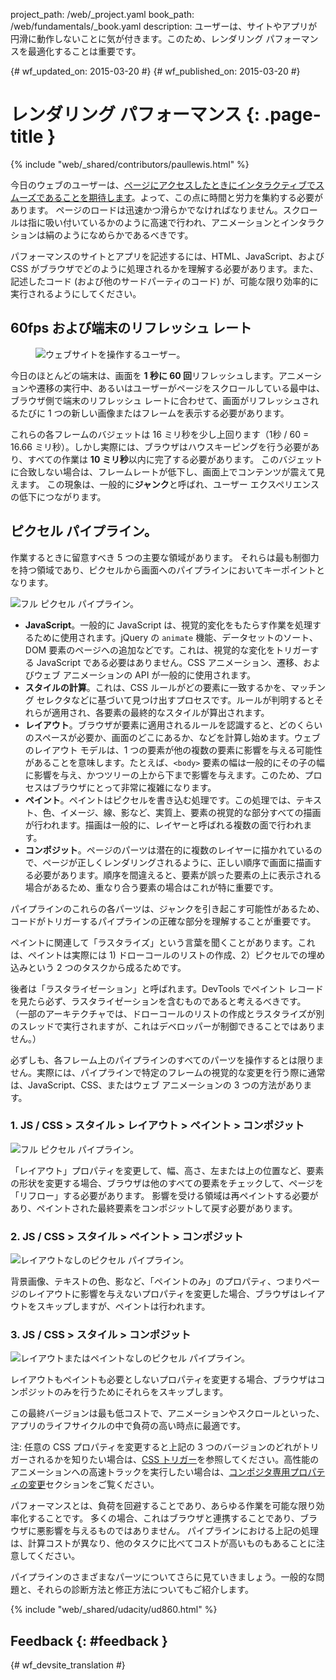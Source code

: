 project_path: /web/_project.yaml book_path: /web/fundamentals/_book.yaml description: ユーザーは、サイトやアプリが円滑に動作しないことに気が付きます。このため、レンダリング パフォーマンスを最適化することは重要です。

{# wf_updated_on: 2015-03-20 #} {# wf_published_on: 2015-03-20 #}

# レンダリング パフォーマンス {: .page-title }

{% include "web/_shared/contributors/paullewis.html" %}

今日のウェブのユーザーは、[ページにアクセスしたときにインタラクティブでスムーズであることを期待します](https://paul.kinlan.me/what-news-readers-want/)。よって、この点に時間と労力を集約する必要があります。 ページのロードは迅速かつ滑らかでなければなりません。スクロールは指に吸い付いているかのように高速で行われ、アニメーションとインタラクションは絹のようになめらかであるべきです。

パフォーマンスのサイトとアプリを記述するには、HTML、JavaScript、および CSS がブラウザでどのように処理されるかを理解する必要があります。また、記述したコード (および他のサードパーティのコード) が、可能な限り効率的に実行されるようにしてください。

## 60fps および端末のリフレッシュ レート

<div class="attempt-right">
  <figure>
    <img src="images/intro/response.jpg" alt="ウェブサイトを操作するユーザー。">
  </figure>
</div>

今日のほとんどの端末は、画面を **1 秒に 60 回**リフレッシュします。アニメーションや遷移の実行中、あるいはユーザーがページをスクロールしている最中は、ブラウザ側で端末のリフレッシュ レートに合わせて、画面がリフレッシュされるたびに 1 つの新しい画像またはフレームを表示する必要があります。

これらの各フレームのバジェットは 16 ミリ秒を少し上回ります（1秒 / 60 = 16.66 ミリ秒）。しかし実際には、ブラウザはハウスキーピングを行う必要があり、すべての作業は **10 ミリ秒**以内に完了する必要があります。 このバジェットに合致しない場合は、フレームレートが低下し、画面上でコンテンツが震えて見えます。 この現象は、一般的に**ジャンク**と呼ばれ、ユーザー エクスペリエンスの低下につながります。

## ピクセル パイプライン。

作業するときに留意すべき 5 つの主要な領域があります。 それらは最も制御力を持つ領域であり、ピクセルから画面へのパイプラインにおいてキーポイントとなります。

<img src="images/intro/frame-full.jpg"  alt="フル ピクセル パイプライン。" />

* **JavaScript**。一般的に JavaScript は、視覚的変化をもたらす作業を処理するために使用されます。jQuery の `animate` 機能、データセットのソート、DOM 要素のページへの追加などです。これは、視覚的な変化をトリガーする JavaScript である必要はありません。CSS アニメーション、遷移、およびウェブ アニメーションの API が一般的に使用されます。
* **スタイルの計算**。これは、CSS ルールがどの要素に一致するかを、マッチング セレクタなどに基づいて見つけ出すプロセスです。ルールが判明するとそれらが適用され、各要素の最終的なスタイルが算出されます。
* **レイアウト**。ブラウザが要素に適用されるルールを認識すると、どのくらいのスペースが必要か、画面のどこにあるか、などを計算し始めます。ウェブのレイアウト モデルは、1 つの要素が他の複数の要素に影響を与える可能性があることを意味します。たとえば、`<body>` 要素の幅は一般的にその子の幅に影響を与え、かつツリーの上から下まで影響を与えます。このため、プロセスはブラウザにとって非常に複雑になります。
* **ペイント**。ペイントはピクセルを書き込む処理です。この処理では、テキスト、色、イメージ、線、影など、実質上、要素の視覚的な部分すべての描画が行われます。描画は一般的に、レイヤーと呼ばれる複数の面で行われます。
* **コンポジット**。ページのパーツは潜在的に複数のレイヤーに描かれているので、ページが正しくレンダリングされるように、正しい順序で画面に描画する必要があります。順序を間違えると、要素が誤った要素の上に表示される場合があるため、重なり合う要素の場合はこれが特に重要です。

パイプラインのこれらの各パーツは、ジャンクを引き起こす可能性があるため、コードがトリガーするパイプラインの正確な部分を理解することが重要です。

ペイントに関連して「ラスタライズ」という言葉を聞くことがあります。これは、ペイントは実際には 1) ドローコールのリストの作成、2）ピクセルでの埋め込みという 2 つのタスクから成るためです。

後者は「ラスタライゼーション」と呼ばれます。DevTools でペイント レコードを見たら必ず、ラスタライゼーションを含むものであると考えるべきです。 （一部のアーキテクチャでは、ドローコールのリストの作成とラスタライズが別のスレッドで実行されますが、これはデベロッパーが制御できることではありません。）

必ずしも、各フレーム上のパイプラインのすべてのパーツを操作するとは限りません。実際には、パイプラインで特定のフレームの視覚的な変更を行う際に通常は、JavaScript、CSS、またはウェブ アニメーションの 3 つの方法があります。

### 1. JS / CSS > スタイル > レイアウト > ペイント > コンポジット

<img src="images/intro/frame-full.jpg"  alt="フル ピクセル パイプライン。" />

「レイアウト」プロパティを変更して、幅、高さ、左または上の位置など、要素の形状を変更する場合、ブラウザは他のすべての要素をチェックして、ページを「リフロー」する必要があります。 影響を受ける領域は再ペイントする必要があり、ペイントされた最終要素をコンポジットして戻す必要があります。

### 2. JS / CSS > スタイル > ペイント > コンポジット

<img src="images/intro/frame-no-layout.jpg" alt="レイアウトなしのピクセル パイプライン。" />

背景画像、テキストの色、影など、「ペイントのみ」のプロパティ、つまりページのレイアウトに影響を与えないプロパティを変更した場合、ブラウザはレイアウトをスキップしますが、ペイントは行われます。

### 3. JS / CSS > スタイル > コンポジット

<img src="images/intro/frame-no-layout-paint.jpg" alt="レイアウトまたはペイントなしのピクセル パイプライン。" />

レイアウトもペイントも必要としないプロパティを変更する場合、ブラウザはコンポジットのみを行うためにそれらをスキップします。

この最終バージョンは最も低コストで、アニメーションやスクロールといった、アプリのライフサイクルの中で負荷の高い時点に最適です。

注: 任意の CSS プロパティを変更すると上記の 3 つのバージョンのどれがトリガーされるかを知りたい場合は、[CSS トリガー](https://csstriggers.com)を参照してください。高性能のアニメーションへの高速トラックを実行したい場合は、[コンポジタ専用プロパティの変更](stick-to-compositor-only-properties-and-manage-layer-count)セクションをご覧ください。

パフォーマンスとは、負荷を回避することであり、あらゆる作業を可能な限り効率化することです。 多くの場合、これはブラウザと連携することであり、ブラウザに悪影響を与えるものではありません。 パイプラインにおける上記の処理は、計算コストが異なり、他のタスクに比べてコストが高いものもあることに注意してください。

パイプラインのさまざまなパーツについてさらに見ていきましょう。一般的な問題と、それらの診断方法と修正方法についてもご紹介します。

{% include "web/_shared/udacity/ud860.html" %}

## Feedback {: #feedback }

{# wf_devsite_translation #}